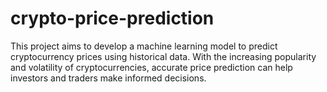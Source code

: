 # crypto-price-prediction
This project aims to develop a machine learning model to predict cryptocurrency prices using historical data. With the increasing popularity and volatility of cryptocurrencies, accurate price prediction can help investors and traders make informed decisions.
